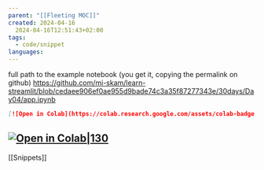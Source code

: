 ```yaml
---
parent: "[[Fleeting MOC]]"
created: 2024-04-16
  2024-04-16T12:51:43+02:00
tags:
  - code/snippet
languages:
---
```


full path to the example notebook (you get it, copying the permalink on github)
https://github.com/mi-skam/learn-streamlit/blob/cedaee906ef0ae955d9bade74c3a35f87277343e/30days/Day04/app.ipynb

```markdown
[![Open in Colab](https://colab.research.google.com/assets/colab-badge.svg)](https://colab.research.google.com/github/<permalink>)
```

## [![Open in Colab|130](https://colab.research.google.com/assets/colab-badge.svg)](https://colab.research.google.com/github/mi-skam/learn-streamlit/blob/cedaee906ef0ae955d9bade74c3a35f87277343e/30days/Day04/app.ipynb)

[[Snippets]]

